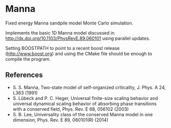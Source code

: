 Manna
=====

Fixed energy Manna sandpile model Monte Carlo simulation.

Implements the basic 1D Manna model discussed in
http://dx.doi.org/10.1103/PhysRevE.89.060101
using parallel updates.

Setting BOOSTPATH to point to a recent boost release (http://www.boost.org) and using the CMake file should be enough to compile the program.

References
----------

- S. S. Manna, Two-state model of self-organized criticality, J. Phys. A 24, L363 (1991)
- S. Lübeck and P. C. Heger, Universal finite-size scaling behavior and universal dynamical scaling behavior of absorbing phase transitions with a conserved field, Phys. Rev. E 68, 056102 (2003)
- S. B. Lee, Universality class of the conserved Manna model in one dimension, Phys. Rev. E 89, 060101(R) (2014)